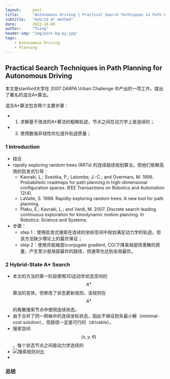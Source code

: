 ```yaml
---
layout:     post
title:      "Autonomous Driving | Practical Search Techniques in Path Planning for Autonomous Driving"
subtitle:   "Hybrid A* method"
date:       2022-10-09
author:     "Txing"
header-img: "img/post-bg-py.jpg"
tags:
    - Autonomous Driving
    - Planning
---
```


## Practical Search Techniques in Path Planning for Autonomous Driving

本文是stanford大学在 2007 DARPA Urban Challenge 中产出的一项工作，提出了著名的混合A*算法。

混合A*算法包含两个主要步骤：

- 1. 求解基于改进的A*算法的粗略轨迹，节点之间在动力学上是连续的；
- 2. 使用数值非线性优化提升轨迹质量；

### 1 Introduction

- 结合
- rapidly exploring random trees (RRTs) 的连续路径规划算法，但他们依赖高效的启发式引导：
  - Kavraki, L.; Svestka, P.; Latombe, J.-C.; and Overmars, M. 1996. Probabilistic roadmaps for path planning in high-dimensional configuration spaces. IEEE Transactions on Robotics and Automation 12(4).
  - LaValle, S. 1998. Rapidly-exploring random trees: A new tool for path planning.
  - Plaku, E.; Kavraki, L.; and Vardi, M. 2007. Discrete search leading continuous exploration for kinodynamic motion planning. In Robotics: Science and Systems.
- 步骤：
  - step 1：使用启发式搜索在连续的坐标空间中规划满足动力学的轨迹。但该方法缺少理论上的最优保证；
  - step 2：使用共轭梯度(conjugate gradient, CG)下降来局部改善解的质量，产生至少是局部最优的路径，但通常也达到全局最优。

### 2 Hybrid-State A* Search

- 本文的方法的第一阶段使用3D运动学状态空间的$$A*$$算法的变体，但修改了状态更新规则，该规则在$$A*$$的离散搜索节点中使用连续状态。
- 由于合并了同一网格中的连续坐标状态，因此不保证损失最小解（minimal-cost solution），但路径一定是可行的（drivable）。
- 搜索空间$$(x, y,\theta)$$，每个状态节点之间是动力学连续的
- ![搜索规则对比](https://raw.githubusercontent.com/txing-casia/txing-casia.github.io/master/img/20221011-1.png)
- 






































### 总结

